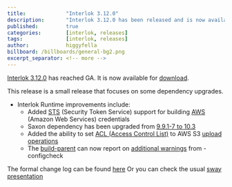 ```yaml
---
title:             "Interlok 3.12.0"
description:       "Interlok 3.12.0 has been released and is now available for download."
published:         true
categories:        [interlok, releases]
tags:              [interlok, releases]
author:            higgyfella
billboard: /billboards/general-bg2.png
excerpt_separator: <!-- more -->
---
```


[Interlok 3.12.0](https://development.adaptris.net/installers/Interlok/3.12.0/) has reached GA. It is now available for [download](https://development.adaptris.net/installers/Interlok/3.12.0/).

<!-- more -->
 
This release is a small release that focuses on some dependency upgrades.

* Interlok Runtime improvements include:
    * Added [STS](https://nexus.adaptris.net/nexus/content/sites/javadocs/com/adaptris/interlok-aws-common/3.12-SNAPSHOT/com/adaptris/aws/STSAssumeroleCredentialsBuilder.html) (Security Token Service) support for building [AWS](https://github.com/adaptris/interlok-aws) (Amazon Web Services) credentials
	* Saxon dependency has been upgraded from [9.9.1-7 to 10.3](https://github.com/adaptris/interlok/pull/561)
	* Added the ability to set [ACL (Access Control List)](https://nexus.adaptris.net/nexus/content/sites/javadocs/com/adaptris/interlok-aws-s3/3.12-SNAPSHOT/com/adaptris/aws/s3/S3ObjectCannedAcl.html) to AWS S3 [upload operations](https://nexus.adaptris.net/nexus/content/sites/javadocs/com/adaptris/interlok-aws-s3/3.12-SNAPSHOT/com/adaptris/aws/s3/UploadOperation.html)
	* The [build-parent](https://github.com/adaptris-labs/interlok-build-parent) can now report on [additional warnings](https://github.com/adaptris-labs/interlok-build-parent/pull/41) from -configcheck

The formal change log can be found [here](https://interlok.adaptris.net/interlok-docs/#/pages/overview/changelog)
Or you can check the usual [sway presentation](https://sway.office.com/tAeaa6te7XAkp476)
